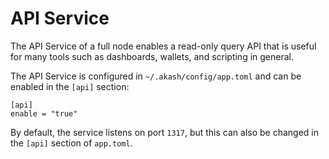 # API Service

The API Service of a full node enables a read-only query API that is useful for many tools such as dashboards, wallets, and scripting in general.

The API Service is configured in `~/.akash/config/app.toml` and can be enabled in the `[api]` section:

```text
[api]
enable = "true"
```

By default, the service listens on port `1317`, but this can also be changed in the `[api]` section of `app.toml`.

